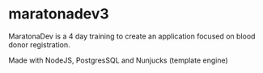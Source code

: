 # maratonadev3
MaratonaDev is a 4 day training to create an application focused on blood donor registration.

Made with NodeJS, PostgresSQL and Nunjucks (template engine)
